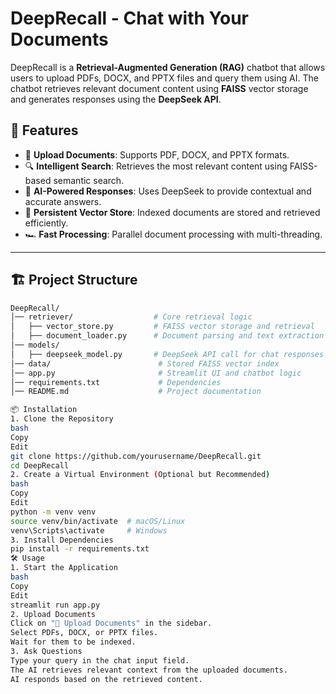 # DeepRecall - Chat with Your Documents

DeepRecall is a **Retrieval-Augmented Generation (RAG)** chatbot that allows users to upload PDFs, DOCX, and PPTX files and query them using AI. The chatbot retrieves relevant document content using **FAISS** vector storage and generates responses using the **DeepSeek API**.

## 🚀 Features

- 📂 **Upload Documents**: Supports PDF, DOCX, and PPTX formats.
- 🔍 **Intelligent Search**: Retrieves the most relevant content using FAISS-based semantic search.
- 🤖 **AI-Powered Responses**: Uses DeepSeek to provide contextual and accurate answers.
- 💾 **Persistent Vector Store**: Indexed documents are stored and retrieved efficiently.
- 🏎 **Fast Processing**: Parallel document processing with multi-threading.

---

## 🏗️ Project Structure

```bash
DeepRecall/
│── retriever/                  # Core retrieval logic
│   ├── vector_store.py         # FAISS vector storage and retrieval
│   ├── document_loader.py      # Document parsing and text extraction
│── models/
│   ├── deepseek_model.py       # DeepSeek API call for chat responses
│── data/                        # Stored FAISS vector index
│── app.py                       # Streamlit UI and chatbot logic
│── requirements.txt             # Dependencies
│── README.md                    # Project documentation

📦 Installation
1. Clone the Repository
bash
Copy
Edit
git clone https://github.com/yourusername/DeepRecall.git
cd DeepRecall
2. Create a Virtual Environment (Optional but Recommended)
bash
Copy
Edit
python -m venv venv
source venv/bin/activate  # macOS/Linux
venv\Scripts\activate     # Windows
3. Install Dependencies
pip install -r requirements.txt
🛠️ Usage
1. Start the Application
bash
Copy
Edit
streamlit run app.py
2. Upload Documents
Click on "📂 Upload Documents" in the sidebar.
Select PDFs, DOCX, or PPTX files.
Wait for them to be indexed.
3. Ask Questions
Type your query in the chat input field.
The AI retrieves relevant context from the uploaded documents.
AI responds based on the retrieved content.